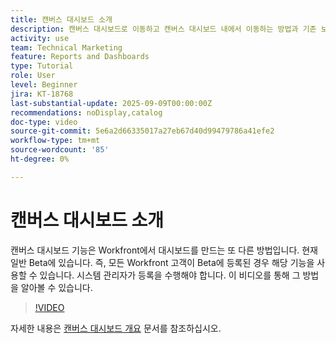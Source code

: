 ```yaml
---
title: 캔버스 대시보드 소개
description: 캔버스 대시보드로 이동하고 캔버스 대시보드 내에서 이동하는 방법과 기존 보고서를 사용하여 간단한 대시보드를 만드는 방법을 알아봅니다.
activity: use
team: Technical Marketing
feature: Reports and Dashboards
type: Tutorial
role: User
level: Beginner
jira: KT-18768
last-substantial-update: 2025-09-09T00:00:00Z
recommendations: noDisplay,catalog
doc-type: video
source-git-commit: 5e6a2d66335017a27eb67d40d99479786a41efe2
workflow-type: tm+mt
source-wordcount: '85'
ht-degree: 0%

---
```


# 캔버스 대시보드 소개

캔버스 대시보드 기능은 Workfront에서 대시보드를 만드는 또 다른 방법입니다. 현재 일반 Beta에 있습니다. 즉, 모든 Workfront 고객이 Beta에 등록된 경우 해당 기능을 사용할 수 있습니다. 시스템 관리자가 등록을 수행해야 합니다. 이 비디오를 통해 그 방법을 알아볼 수 있습니다.

>[!VIDEO](https://video.tv.adobe.com/v/3474020/?quality=12&learn=on&enablevpops)

자세한 내용은 [캔버스 대시보드 개요](https://experienceleague.adobe.com/ko/docs/workfront/using/reporting/canvas-dashboards/canvas-dashboards-overview) 문서를 참조하십시오.
